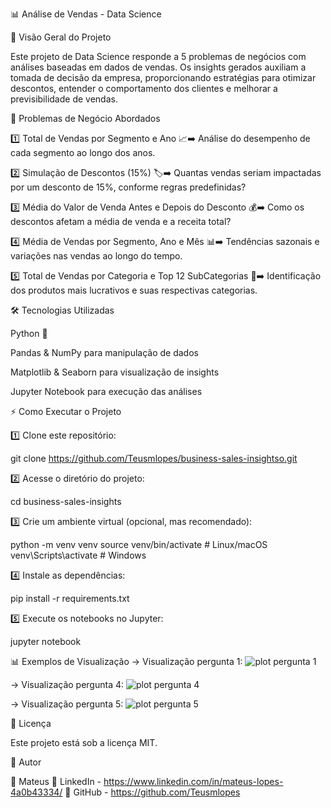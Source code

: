 📊 Análise de Vendas - Data Science

🚀 Visão Geral do Projeto

Este projeto de Data Science responde a 5 problemas de negócios com análises baseadas em dados de vendas. Os insights gerados auxiliam a tomada de decisão da empresa, proporcionando estratégias para otimizar descontos, entender o comportamento dos clientes e melhorar a previsibilidade de vendas.

🔎 Problemas de Negócio Abordados

1️⃣ Total de Vendas por Segmento e Ano 📈➡️ Análise do desempenho de cada segmento ao longo dos anos.

2️⃣ Simulação de Descontos (15%) 🏷️➡️ Quantas vendas seriam impactadas por um desconto de 15%, conforme regras predefinidas?

3️⃣ Média do Valor de Venda Antes e Depois do Desconto 💰➡️ Como os descontos afetam a média de venda e a receita total?

4️⃣ Média de Vendas por Segmento, Ano e Mês 📊➡️ Tendências sazonais e variações nas vendas ao longo do tempo.

5️⃣ Total de Vendas por Categoria e Top 12 SubCategorias 🎯➡️ Identificação dos produtos mais lucrativos e suas respectivas categorias.

🛠 Tecnologias Utilizadas

Python 🐍

Pandas & NumPy para manipulação de dados

Matplotlib & Seaborn para visualização de insights

Jupyter Notebook para execução das análises

⚡ Como Executar o Projeto

1️⃣ Clone este repositório:

   git clone https://github.com/Teusmlopes/business-sales-insightso.git

2️⃣ Acesse o diretório do projeto:

   cd business-sales-insights

3️⃣ Crie um ambiente virtual (opcional, mas recomendado):

   python -m venv venv
   source venv/bin/activate  # Linux/macOS
   venv\Scripts\activate  # Windows

4️⃣ Instale as dependências:

   pip install -r requirements.txt

5️⃣ Execute os notebooks no Jupyter:

   jupyter notebook

📊 Exemplos de Visualização
 -> Visualização pergunta 1: ![plot pergunta 1](https://github.com/user-attachments/assets/3e8630b0-79b5-4f1d-bee0-6f30de6fbb84)

 -> Visualização pergunta 4: ![plot pergunta 4](https://github.com/user-attachments/assets/ebaae638-ffbd-4e58-b440-19729a98abed)

 -> Visualização pergunta 5: ![plot pergunta 5](https://github.com/user-attachments/assets/0edf3f65-8a0f-4b58-9e87-9734d905f210)

📜 Licença

Este projeto está sob a licença MIT.

👤 Autor

🔹 Mateus
🔗 LinkedIn - https://www.linkedin.com/in/mateus-lopes-4a0b43334/
📂 GitHub - https://github.com/Teusmlopes

